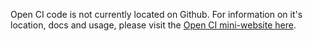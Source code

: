 Open CI code is not currently located on Github. For information on it's location, docs and usage, please visit the [Open CI mini-website here](https://www.trustedfirmware.org/projects/open-ci/
).
